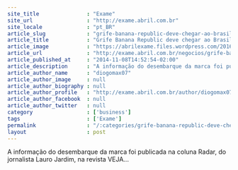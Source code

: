 ```yaml
---
site_title               : "Exame"
site_url                 : "http://exame.abril.com.br"
site_locale              : "pt_BR"
article_slug             : "grife-banana-republic-deve-chegar-ao-brasil-em-2015"
article_title            : "Grife Banana Republic deve chegar ao Brasil em 2015"
article_image            : "https://abrilexame.files.wordpress.com/2016/09/size_960_16_9_banana-republic.jpg?quality=70&strip=all&w=960"
article_url              : "http://exame.abril.com.br/negocios/grife-banana-republic-deve-chegar-ao-brasil-em-2015/"
article_published_at     : "2014-11-08T14:52:54-02:00"
article_description      : "A informação do desembarque da marca foi publicada na coluna Radar, do jornalista Lauro Jardim, na revista VEJA..."
article_author_name      : "diogomax07"
article_author_image     : null
article_author_biography : null
article_author_profile   : "http://exame.abril.com.br/author/diogomax07/"
article_author_facebook  : null
article_author_twitter   : null
category                 : ['business']
tags                     : ['Exame']
permalink                : "/:categories/grife-banana-republic-deve-chegar-ao-brasil-em-2015/"
layout                   : post
---
```


A informação do desembarque da marca foi publicada na coluna Radar, do jornalista Lauro Jardim, na revista VEJA...

